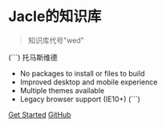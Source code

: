 # Jacle的知识库

> 知识库代号"wed"

(```)
 托马斯维德
- No packages to install or files to build
- Improved desktop and mobile experience
- Multiple themes available
- Legacy browser support (IE10+)
(```)

[Get Started](#main)
[GitHub](https://github.com/jijiajia19)
